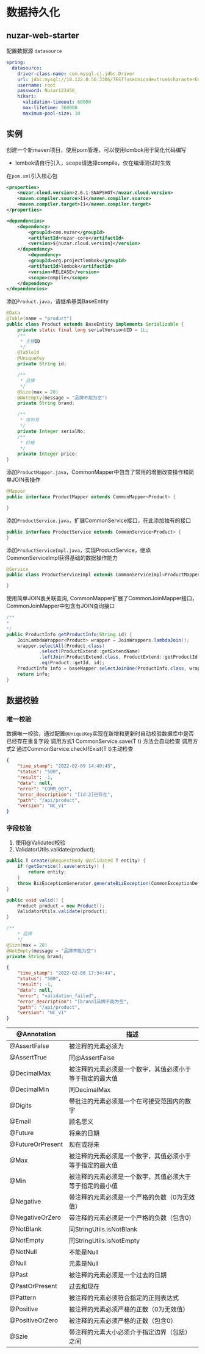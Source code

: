 # 数据持久化

## nuzar-web-starter

配置数据源 `datasource`

```yml
spring:
  datasource:
    driver-class-name: com.mysql.cj.jdbc.Driver
    url: jdbc:mysql://10.122.0.56:3306/TEST?useUnicode=true&characterEncoding=utf8
    username: root
    password: Nuzar123456_
    hikari:
      validation-timeout: 60000
      max-lifetime: 360000
      maximum-pool-size: 10
```

## 实例

创建一个新maven项目，使用pom管理，可以使用lombok用于简化代码编写

* lombok请自行引入，scope请选择compile，仅在编译测试时生效

在`pom.xml`引入核心包

```xml
<properties>
    <nuzar.cloud.version>2.6.1-SNAPSHOT</nuzar.cloud.version>
    <maven.compiler.source>11</maven.compiler.source>
    <maven.compiler.target>11</maven.compiler.target>
</properties>

<dependencies>
    <dependency>
        <groupId>com.nuzar</groupId>
        <artifactId>nuzar-core</artifactId>
        <version>${nuzar.cloud.version}</version>
    </dependency>
        <dependency>
        <groupId>org.projectlombok</groupId>
        <artifactId>lombok</artifactId>
        <version>RELEASE</version>
        <scope>compile</scope>
    </dependency>
</dependencies>
```

添加`Product.java`，请继承基类BaseEntity

```java
@Data
@Table(name = "product")
public class Product extends BaseEntity implements Serializable {
    private static final long serialVersionUID = 1L;
    /**
     * 主键ID
     */
    @TableId
    @UniqueKey
    private String id;

    /**
     * 品牌
     */
    @Size(max = 20)
    @NotEmpty(message = "品牌不能为空")
    private String brand;

    /**
     * 序列号
     */
    private Integer serialNo;
    /**
     * 价格
     */
    private Integer price;
}
```

添加`ProductMapper.java`，CommonMapper中包含了常用的增删改查操作和简单JOIN表操作

```java
@Mapper
public interface ProductMapper extends CommonMapper<Product> {

}
```

添加`ProductService.java`，扩展CommonService接口，在此添加独有的接口

```java
public interface ProductService extends CommonService<Product> {
}
```

添加`ProductServiceImpl.java`，实现ProductService，继承CommonServiceImpl获得基础的数据操作能力

```java
@Service
public class ProductServiceImpl extends CommonServiceImpl<ProductMapper, Product> implements ProductService {

}
```

使用简单JOIN表关联查询, CommonMapper扩展了CommonJoinMapper接口，CommonJoinMapper中包含有JOIN查询接口

```java
/**
* 
*/
public ProductInfo getProductInfo(String id) {
    JoinLambdaWrapper<Product> wrapper = JoinWrappers.lambdaJoin();
    wrapper.selectAll(Product.class)
            .select(ProductExtend::getExtendName)
            .leftJoin(ProductExtend.class, ProductExtend::getProductId, Product::getId)
            .eq(Product::getId, id);
    ProductInfo info = baseMapper.selectJoinOne(ProductInfo.class, wrapper);
    return info;
}
```

## 数据校验

### 唯一校验

数据唯一校验，通过配置`@UniqueKey`实现在新增和更新时自动校验数据库中是否已经存在重复字段
调用方式1 CommonService.save(T t) 方法会自动检查
调用方式2 通过CommonService.checkIfExist(T t)主动检查

```json
{
    "time_stamp": "2022-02-09 14:40:45",
    "status": "500",
    "result": -1,
    "data": null,
    "error": "COMM_007",
    "error_description": "[id:2]已存在",
    "path": "/api/product",
    "version": "NC_V1"
}
```

### 字段校验

1. 使用@Validated校验
2. ValidatorUtils.validate(product);

```java
public T create(@RequestBody @Validated T entity) {
    if (getService().save(entity)) {
        return entity;
    }
    throw BizExceptionGenerator.generateBizException(CommonExceptionDefs.COMM_CREATE_ERROR);
}

public void valid() {
    Product product = new Product();
    ValidatorUtils.validate(product);
}
```

```java
/**
    * 品牌
    */
@Size(max = 20)
@NotEmpty(message = "品牌不能为空")
private String brand;
```

```json
{
    "time_stamp": "2022-02-08 17:34:44",
    "status": "500",
    "result": -1,
    "data": null,
    "error": "validation_failed",
    "error_description": "[brand]品牌不能为空",
    "path": "/api/product",
    "version": "NC_V1"
}
```

| @Annotation | 描述 |
| --- | --- |
| @AssertFalse | 被注释的元素必须为 | false |
| @AssertTrue | 同@AssertFalse |
| @DecimalMax | 被注释的元素必须是一个数字，其值必须小于等于指定的最大值 |
| @DecimalMin | 同DecimalMax |
| @Digits | 带批注的元素必须是一个在可接受范围内的数字 |
| @Email | 顾名思义 |
| @Future | 将来的日期 |
| @FutureOrPresent | 现在或将来 |
| @Max | 被注释的元素必须是一个数字，其值必须小于等于指定的最大值 |
| @Min | 被注释的元素必须是一个数字，其值必须大于等于指定的最小值 |
| @Negative | 带注释的元素必须是一个严格的负数（0为无效值） |
| @NegativeOrZero | 带注释的元素必须是一个严格的负数（包含0） |
| @NotBlank | 同StringUtils.isNotBlank |
| @NotEmpty | 同StringUtils.isNotEmpty |
| @NotNull | 不能是Null |
| @Null | 元素是Null |
| @Past | 被注释的元素必须是一个过去的日期 |
| @PastOrPresent | 过去和现在 |
| @Pattern | 被注释的元素必须符合指定的正则表达式 |
| @Positive | 被注释的元素必须严格的正数（0为无效值） |
| @PositiveOrZero | 被注释的元素必须严格的正数（包含0） |
| @Szie | 带注释的元素大小必须介于指定边界（包括）之间  |
